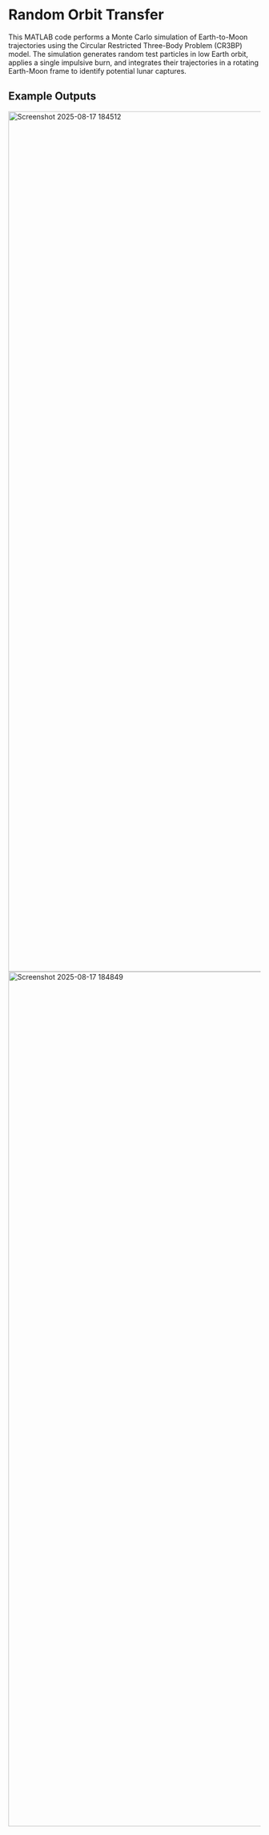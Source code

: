 # Random Orbit Transfer

This MATLAB code performs a Monte Carlo simulation of Earth-to-Moon trajectories using the Circular Restricted Three-Body Problem (CR3BP) model. The simulation generates random test particles in low Earth orbit, applies a single impulsive burn, and integrates their trajectories in a rotating Earth-Moon frame to identify potential lunar captures.

## Example Outputs

<img width="1826" height="1717" alt="Screenshot 2025-08-17 184512" src="https://github.com/user-attachments/assets/cedb4cbb-9022-425f-a9fd-5ef9bdd079b5" />

<img width="1778" height="1706" alt="Screenshot 2025-08-17 184849" src="https://github.com/user-attachments/assets/de931328-8c94-44b1-99c9-c29157b09dd5" />
